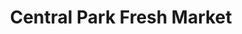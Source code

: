 ---
title: "Central Park Fresh Market"
url: /chicago/central-park-fresh-market/
shop: supermarket
---